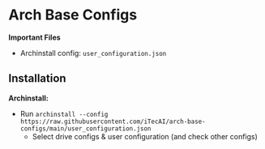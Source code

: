 # Arch Base Configs

**Important Files**
- Archinstall config: `user_configuration.json`

## Installation

**Archinstall:**

- Run `archinstall --config https://raw.githubusercontent.com/iTecAI/arch-base-configs/main/user_configuration.json`
  - Select drive configs & user configuration (and check other configs)
